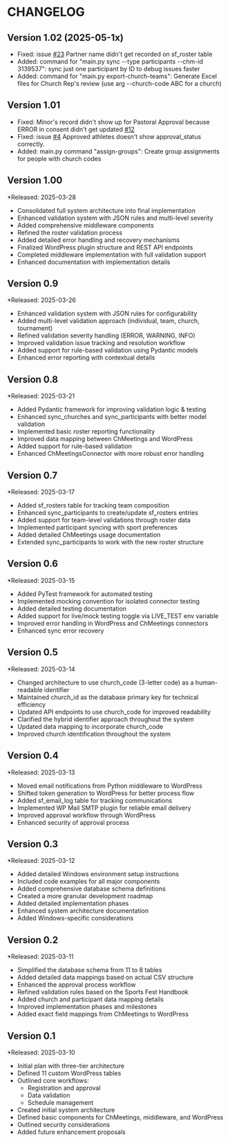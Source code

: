 # CHANGELOG

## Version 1.02 (2025-05-1x)
- Fixed: issue [#23](https://github.com/i12know/vaysf/issues/23) Partner name didn't get recorded on sf_roster table
- Added: command for "main.py sync --type participants --chm-id 3139537": sync just one participant by ID to debug issues faster
- Added: command for "main.py export-church-teams": Generate Excel files for Church Rep's review (use arg --church-code ABC for a church)

## Version 1.01
- Fixed: Minor's record didn't show up for Pastoral Approval because ERROR in consent didn't get updated [#12](https://github.com/i12know/vaysf/issues/12)
- Fixed: issue [#4](https://github.com/i12know/vaysf/issues/4) Approved athletes doesn't show approval_status correctly.
- Added: main.py command "assign-groups": Create group assignments for people with church codes

## Version 1.00
*Released: 2025-03-28

- Consolidated full system architecture into final implementation
- Enhanced validation system with JSON rules and multi-level severity
- Added comprehensive middleware components
- Refined the roster validation process
- Added detailed error handling and recovery mechanisms
- Finalized WordPress plugin structure and REST API endpoints
- Completed middleware implementation with full validation support
- Enhanced documentation with implementation details

## Version 0.9
*Released: 2025-03-26

- Enhanced validation system with JSON rules for configurability
- Added multi-level validation approach (individual, team, church, tournament)
- Refined validation severity handling (ERROR, WARNING, INFO)
- Improved validation issue tracking and resolution workflow
- Added support for rule-based validation using Pydantic models
- Enhanced error reporting with contextual details

## Version 0.8
*Released: 2025-03-21

- Added Pydantic framework for improving validation logic & testing
- Enhanced sync_churches and sync_participants with better model validation
- Implemented basic roster reporting functionality
- Improved data mapping between ChMeetings and WordPress
- Added support for rule-based validation
- Enhanced ChMeetingsConnector with more robust error handling

## Version 0.7
*Released: 2025-03-17

- Added sf_rosters table for tracking team composition
- Enhanced sync_participants to create/update sf_rosters entries
- Added support for team-level validations through roster data
- Implemented participant syncing with sport preferences
- Added detailed ChMeetings usage documentation
- Extended sync_participants to work with the new roster structure

## Version 0.6
*Released: 2025-03-15

- Added PyTest framework for automated testing
- Implemented mocking convention for isolated connector testing
- Added detailed testing documentation
- Added support for live/mock testing toggle via LIVE_TEST env variable
- Improved error handling in WordPress and ChMeetings connectors
- Enhanced sync error recovery

## Version 0.5
*Released: 2025-03-14

- Changed architecture to use church_code (3-letter code) as a human-readable identifier
- Maintained church_id as the database primary key for technical efficiency
- Updated API endpoints to use church_code for improved readability
- Clarified the hybrid identifier approach throughout the system
- Updated data mapping to incorporate church_code
- Improved church identification throughout the system

## Version 0.4
*Released: 2025-03-13

- Moved email notifications from Python middleware to WordPress
- Shifted token generation to WordPress for better process flow
- Added sf_email_log table for tracking communications
- Implemented WP Mail SMTP plugin for reliable email delivery
- Improved approval workflow through WordPress
- Enhanced security of approval process

## Version 0.3
*Released: 2025-03-12

- Added detailed Windows environment setup instructions
- Included code examples for all major components
- Added comprehensive database schema definitions
- Created a more granular development roadmap
- Added detailed implementation phases
- Enhanced system architecture documentation
- Added Windows-specific considerations

## Version 0.2
*Released: 2025-03-11

- Simplified the database schema from 11 to 8 tables
- Added detailed data mappings based on actual CSV structure
- Enhanced the approval process workflow
- Refined validation rules based on the Sports Fest Handbook
- Added church and participant data mapping details
- Improved implementation phases and milestones
- Added exact field mappings from ChMeetings to WordPress

## Version 0.1
*Released: 2025-03-10

- Initial plan with three-tier architecture
- Defined 11 custom WordPress tables
- Outlined core workflows:
  - Registration and approval
  - Data validation
  - Schedule management
- Created initial system architecture
- Defined basic components for ChMeetings, middleware, and WordPress
- Outlined security considerations
- Added future enhancement proposals
